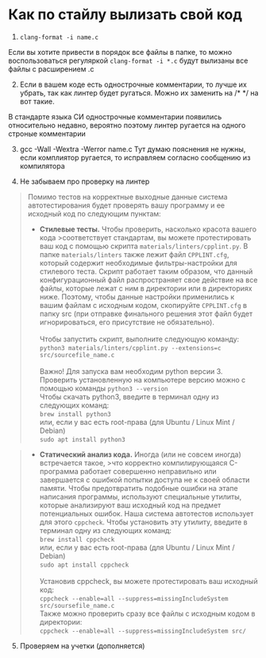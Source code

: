 # Как по стайлу вылизать свой код 

1) `clang-format -i name.c` 

Если вы хотите привести в порядок все файлы в папке, то можно воспользоваться регуляркой 
    `clang-format -i *.c`  будут вылизаны все файлы с расширением .с

2) Если в вашем коде есть однострочные комментарии, то лучше их убрать, так как линтер будет ругаться. Можно их заменить на /* */ на вот такие. 

В стандарте языка СИ однострочные комментарии появились относительно недавно, вероятно поэтому линтер ругается на одного строные комментарии 

3) gcc -Wall -Wextra -Werror name.c 
Тут думаю пояснения не нужны, если комплиятор ругается, то исправляем согласно сообщению из компилятора

4) Не забываем про проверку на линтер
 > Помимо тестов на корректные выходные данные система автотестирования будет
>проверять вашу программу и ее исходный код по следующим пунктам:
>
 >* **Стилевые тесты.** Чтобы проверить, насколько красота вашего кода >соответствует
>стандартам, вы можете протестировать ваш код с помощью скрипта ```materials/linters/cpplint.py```. В папке ```materials/linters``` также лежит файл ```CPPLINT.cfg```, который содержит необходимые фильтры-настройки для стилевого теста. Скрипт работает таким образом, что данный конфигурационный файл распространяет свое действие на все файлы, которые лежат с ним в директории или в директориях ниже. Поэтому, чтобы данные настройки применились к вашим файлам с исходным кодом, скопируйте ```CPPLINT.cfg``` в папку src (при отправке финального решения этот файл будет игнорироваться, его присутствие не обязательно). \
 >  \
Чтобы запустить скрипт, выполните следующую команду: \
   ```python3 materials/linters/cpplint.py --extensions=c src/sourcefile_name.c``` \
   \
   Важно! Для запуска вам необходим python версии 3. Проверить установленную на
   компьютере версию можно с помощью команды ```python3 --version```  
   Чтобы скачать python3, введите в терминал одну из следующих команд: \
   ```brew install python3``` \
   или, если у вас есть root-права (для Ubuntu / Linux Mint / Debian) \
   ```sudo apt install python3```

>
 >* **Статический анализ кода.** Иногда (или не совсем иногда) встречается такое, >что 
корректно компилирующаяся C-программа работает совершенно неправильно или завершается
   с ошибкой попытки доступа не к своей области памяти. Чтобы предотвратить подобные
   ошибки на этапе написания программы, используют специальные утилиты, которые анализируют
   ваш исходный код на предмет потенциальных ошибок. Наша система автотестов использует
   для этого ```cppcheck```. Чтобы установить эту утилиту, введите в терминал одну из следующих команд: \
   ```brew install cppcheck``` \
   или, если у вас есть root-права (для Ubuntu / Linux Mint / Debian) \
   ```sudo apt install cppcheck``` \
   \
   Установив cppcheck, вы можете протестировать ваш исходный код: \
   ```cppcheck --enable=all --suppress=missingIncludeSystem src/soursefile_name.c``` \
   Также можно проверить сразу все файлы с исходным кодом в директории: \
 >  ```cppcheck --enable=all --suppress=missingIncludeSystem src/```

5)  Проверяем на учетки (дополняется) 